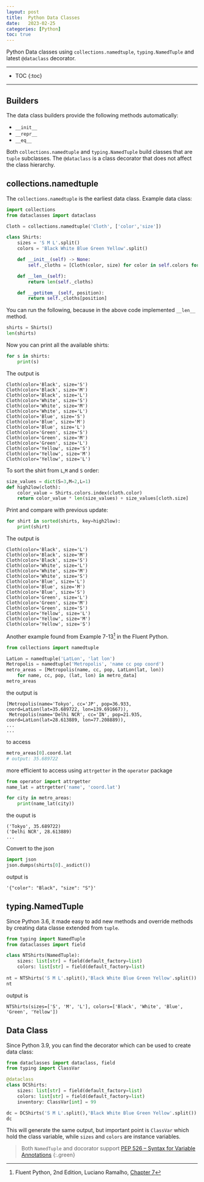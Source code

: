 ```yaml
---
layout: post
title:  Python Data Classes
date:   2023-02-25
categories: [Python]
toc: true
---
```


Python Data classes using `collections.namedtuple`, `typing.NamedTuple` and latest `@dataclass` decorator.

<!--more-->

------

* TOC
{:toc}
------


## Builders
The data class builders provide the following methods automatically:
- `__init__`
- `__repr__`
- `__eq__`

Both `collections.namedtuple` and `typing.NamedTuple` build classes that are `tuple` subclasses. The `@dataclass` is a class decorator that does not affect the class hierarchy.

## collections.namedtuple
The `collections.namedtuple` is the earliest data class. Example data class:

```python
import collections
from dataclasses import dataclass

Cloth = collections.namedtuple('Cloth', ['color','size'])

class Shirts:
    sizes = 'S M L'.split()
    colors = 'Black White Blue Green Yellow'.split()

    def __init__(self) -> None:
        self._cloths = [Cloth(color, size) for color in self.colors for size in self.sizes]

    def __len__(self):
        return len(self._cloths)     

    def __getitem__(self, position):
        return self._cloths[position]
```

You can run the following, because in the above code implemented `__len__` method.

```python
shirts = Shirts()
len(shirts)
```
Now you can print all the available shirts:

```python
for s in shirts:
    print(s)
```

The output is 

```
Cloth(color='Black', size='S')
Cloth(color='Black', size='M')
Cloth(color='Black', size='L')
Cloth(color='White', size='S')
Cloth(color='White', size='M')
Cloth(color='White', size='L')
Cloth(color='Blue', size='S')
Cloth(color='Blue', size='M')
Cloth(color='Blue', size='L')
Cloth(color='Green', size='S')
Cloth(color='Green', size='M')
Cloth(color='Green', size='L')
Cloth(color='Yellow', size='S')
Cloth(color='Yellow', size='M')
Cloth(color='Yellow', size='L')
```

To sort the shirt from `L`,`M` and `S` order:

```python
size_values = dict(S=3,M=2,L=1)
def high2low(cloth):
    color_value = Shirts.colors.index(cloth.color)
    return color_value * len(size_values) + size_values[cloth.size]
```

Print and compare with previous update:

```python
for shirt in sorted(shirts, key=high2low):
    print(shirt)
```

The output is

```
Cloth(color='Black', size='L')
Cloth(color='Black', size='M')
Cloth(color='Black', size='S')
Cloth(color='White', size='L')
Cloth(color='White', size='M')
Cloth(color='White', size='S')
Cloth(color='Blue', size='L')
Cloth(color='Blue', size='M')
Cloth(color='Blue', size='S')
Cloth(color='Green', size='L')
Cloth(color='Green', size='M')
Cloth(color='Green', size='S')
Cloth(color='Yellow', size='L')
Cloth(color='Yellow', size='M')
Cloth(color='Yellow', size='S')
```
Another example found from Example 7-13[^1] in the Fluent Python.

```python
from collections import namedtuple

LatLon = namedtuple('LatLon', 'lat lon')  
Metropolis = namedtuple('Metropolis', 'name cc pop coord')  
metro_areas = [Metropolis(name, cc, pop, LatLon(lat, lon))  
    for name, cc, pop, (lat, lon) in metro_data]
metro_areas
```

the output is 

```
[Metropolis(name='Tokyo', cc='JP', pop=36.933, coord=LatLon(lat=35.689722, lon=139.691667)),
 Metropolis(name='Delhi NCR', cc='IN', pop=21.935, coord=LatLon(lat=28.613889, lon=77.208889)),
...
...
```

to access

```python
metro_areas[0].coord.lat
# output: 35.689722
```

more efficient to access using `attrgetter` in the `operator` package

```python
from operator import attrgetter
name_lat = attrgetter('name', 'coord.lat')  

for city in metro_areas:  
    print(name_lat(city))
```

the ouput is 

```
('Tokyo', 35.689722)
('Delhi NCR', 28.613889)
...
```

Convert to the json

```python
import json
json.dumps(shirts[0]._asdict())
```
output is

```
'{"color": "Black", "size": "S"}'
```
## typing.NamedTuple
Since Python 3.6, it made easy to add new methods and override methods by creating data classe extended from `tuple`.

```python
from typing import NamedTuple
from dataclasses import field

class NTShirts(NamedTuple):
    sizes: list[str] = field(default_factory=list)
    colors: list[str] = field(default_factory=list)
    
nt = NTShirts('S M L'.split(),'Black White Blue Green Yellow'.split())
nt    
```

output is

```
NTShirts(sizes=['S', 'M', 'L'], colors=['Black', 'White', 'Blue', 'Green', 'Yellow'])
```

## Data Class

Since Python 3.9, you can find the decorator which can be used to create data class:

```python
from dataclasses import dataclass, field
from typing import ClassVar

@dataclass
class DCShirts:
    sizes: list[str] = field(default_factory=list)
    colors: list[str] = field(default_factory=list)
    inventory: ClassVar[int] = 99

dc = DCShirts('S M L'.split(),'Black White Blue Green Yellow'.split())
dc
```
This will generate the same output, but important point is `ClassVar` which hold the class variable, while `sizes` and `colors` are instance variables.

> Both `NamedTuple` and docorator support [PEP 526 – Syntax for Variable Annotations](https://peps.python.org/pep-0526/)
{:.green}



[^1]: Fluent Python, 2nd Edition, Luciano Ramalho, [Chapter 7](https://learning.oreilly.com/library/view/fluent-python-2nd/9781492056348/ch07.html#attrgetter_demo)

